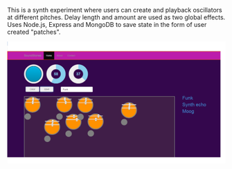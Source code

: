 

This is a synth experiment where users can create and playback oscillators at different pitches. Delay length and amount are used as two global effects.
Uses Node.js, Express and MongoDB to save state in the form of user created "patches".


![Alt text](https://raw.githubusercontent.com/wktdev/nodesynthpad/master/public/images/img.PNG)